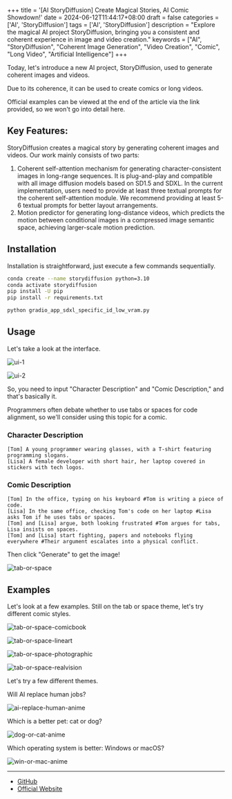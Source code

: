 +++
title = '[AI StoryDiffusion] Create Magical Stories, AI Comic Showdown!'
date = 2024-06-12T11:44:17+08:00
draft = false
categories = ['AI', 'StoryDiffusion']
tags = ['AI', 'StoryDiffusion']
description = "Explore the magical AI project StoryDiffusion, bringing you a consistent and coherent experience in image and video creation."
keywords = ["AI", "StoryDiffusion", "Coherent Image Generation", "Video Creation", "Comic", "Long Video", "Artificial Intelligence"]
+++

Today, let's introduce a new AI project, StoryDiffusion, used to generate coherent images and videos.

Due to its coherence, it can be used to create comics or long videos.

Official examples can be viewed at the end of the article via the link provided, so we won't go into detail here.

## Key Features:
StoryDiffusion creates a magical story by generating coherent images and videos. Our work mainly consists of two parts:

1. Coherent self-attention mechanism for generating character-consistent images in long-range sequences. It is plug-and-play and compatible with all image diffusion models based on SD1.5 and SDXL. In the current implementation, users need to provide at least three textual prompts for the coherent self-attention module. We recommend providing at least 5-6 textual prompts for better layout arrangements.
2. Motion predictor for generating long-distance videos, which predicts the motion between conditional images in a compressed image semantic space, achieving larger-scale motion prediction.

## Installation

Installation is straightforward, just execute a few commands sequentially.

```bash
conda create --name storydiffusion python=3.10
conda activate storydiffusion
pip install -U pip
pip install -r requirements.txt

python gradio_app_sdxl_specific_id_low_vram.py
```

## Usage

Let's take a look at the interface.

![ui-1](ui-1.jpg)

![ui-2](ui-2.jpg)

So, you need to input "Character Description" and "Comic Description," and that's basically it.

Programmers often debate whether to use tabs or spaces for code alignment, so we'll consider using this topic for a comic.

### Character Description

```
[Tom] A young programmer wearing glasses, with a T-shirt featuring programming slogans.
[Lisa] A female developer with short hair, her laptop covered in stickers with tech logos.
```

### Comic Description

```
[Tom] In the office, typing on his keyboard #Tom is writing a piece of code.
[Lisa] In the same office, checking Tom's code on her laptop #Lisa asks Tom if he uses tabs or spaces.
[Tom] and [Lisa] argue, both looking frustrated #Tom argues for tabs, Lisa insists on spaces.
[Tom] and [Lisa] start fighting, papers and notebooks flying everywhere #Their argument escalates into a physical conflict.
```

Then click "Generate" to get the image!

![tab-or-space](tab-or-space-0.png)

## Examples

Let's look at a few examples. Still on the tab or space theme, let's try different comic styles.

![tab-or-space-comicbook](tab-or-space-comicbook.png)

![tab-or-space-lineart](tab-or-space-lineart.png)

![tab-or-space-photographic](tab-or-space-photographic.png)

![tab-or-space-realvision](tab-or-space-realvision.png)

Let's try a few different themes.

Will AI replace human jobs?

![ai-replace-human-anime](ai-replace-human-anime.png)

Which is a better pet: cat or dog?

![dog-or-cat-anime](dog-or-cat-anime.png)

Which operating system is better: Windows or macOS?

![win-or-mac-anime](win-or-mac-anime.jpeg)

---

- [GitHub](https://github.com/HVision-NKU/StoryDiffusion)
- [Official Website](https://storydiffusion.github.io/)
